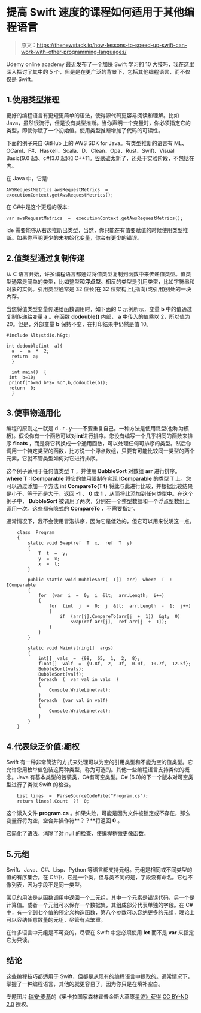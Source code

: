 # 提高 Swift 速度的课程如何适用于其他编程语言

> 原文：<https://thenewstack.io/how-lessons-to-speed-up-swift-can-work-with-other-programming-languages/>

Udemy online academy 最近发布了一个加快 Swift 学习的 10 大技巧，我在这里深入探讨了其中的 5 个，但是是在更广泛的背景下，包括其他编程语言，而不仅仅是 Swift。

## 1.使用类型推理

更好的编程语言有更短更简单的语法，使得源代码更容易阅读和理解。比如 Java，虽然很流行，但是没有类型推断。当你声明一个变量时，你必须指定它的类型，即使你赋了一个初始值。使用类型推断增加了代码的可读性。

下面的例子来自 GitHub 上的 AWS SDK for Java。有类型推断的语言有 ML、OCaml、F#、Haskell、Scala、D、Clean、Opa、Rust、Swift、Visual Basic(9.0 起)、c#(3.0 起)和 C++11。[谷歌碳](https://thenewstack.io/google-launches-carbon-an-experimental-replacement-for-c/)太新了，还处于实验阶段，不包括在内。

在 Java 中，它是:

```
AWSRequestMetrics awsRequestMetrics  =  executionContext.getAwsRequestMetrics();

```

在 C#中是这个更短的版本:

```
var awsRequestMetrics  =  executionContext.getAwsRequestMetrics();

```

ide 需要能够从右边推断出类型，当然，你只能在有值要赋值的时候使用类型推断。如果你声明更少的未初始化变量，你会有更少的错误。

## 2.值类型通过复制传递

从 C 语言开始，许多编程语言都通过将值类型复制到函数中来传递值类型。值类型通常是简单的类型，比如整型**和浮点型**。相反的类型是引用类型，比如字符串和对象的实例。引用类型通常是 32 位长(在 32 位架构上),指向(或引用)别处的一块内存。

当您将值类型变量传递给函数调用时，如下面的 C 示例所示，变量 **b** 中的值通过复制传递给变量 **a** 。在函数 **dodouble()** 内部， **a** 中传入的值乘以 2，所以值为 20。但是，外部变量 **b** 保持不变，在打印结果中仍然是值 10。

```
#include &lt;stdio.h&gt;

int dodouble(int  a){
  a  =  a  *  2;
  return  a;
  }

  int main()  {
 int  b=10;
 printf("b=%d b*2= %d",b,dodouble(b));
 return  0;
  }

```

## 3.使事物通用化

编程的原则之一就是 d . r . y——不要重复自己。一种方法是使用泛型(也称为模板)。假设你有一个函数可以对**int**进行排序。您没有编写一个几乎相同的函数来排序 **floats** ，而是将它转换成一个通用函数，可以处理任何可排序的类型。然后你调用一个特定类型的函数，比方说一个浮点数组，只要有可能比较同一类型的两个元素，它就不管类型如何对它进行排序。

这个例子适用于任何值类型 **T** ，并使用 **BubbleSort** 对数组 **arr** 进行排序。 **where T : IComparable** 将它的使用限制在实现 **IComparable** 的类型 **T** 上。您可以通过添加一个方法 int **CompareTo(T t)** 将此与此进行比较，并根据比较结果是小于、等于还是大于，返回 **-1** 、 **0** 或 **1** ，从而将此添加到任何类型中。在这个例子中， **BubbleSort** 被调用了两次，分别在一个整型数组和一个浮点型数组上调用一次。这些都有隐式的 **CompareTo** ，不需要指定。

通常情况下，我不会使用冒泡排序，因为它是低效的，但它可以用来说明这一点。

```
    class  Program  
    {
        static void Swap(ref  T  x,  ref  T  y)
        {
            T  t  =  y;
            y  =  x;
            x  =  t;
        }

        public static void BubbleSort(  T[]  arr)  where  T  :  IComparable
        {
            for  (var  i  =  0;  i  &lt;  arr.Length;  i++)
            {
                for  (int  j  =  0;  j  &lt;  arr.Length  -  1;  j++) 
                { 
                    if  (arr[j].CompareTo(arr[j  +  1])  &gt;  0)
                        Swap(ref arr[j],  ref arr[j  +  1]);
                }
            }
        }

        static void Main(string[]  args)
        {
            int[]  vals  =  {98,  65,  1,  2,  8};
            float[]  valf  =  {9.8f,  2,  3f,  0.0f,  10.7f,  12.5f};
            BubbleSort(vals);
            BubbleSort(valf);
            foreach  (  var val in vals  )
            {
                Console.WriteLine(val);
            }
            foreach  (var val in valf)
            {
                Console.WriteLine(val);
            }
        }
    }

```

## 4.代表缺乏价值:期权

Swift 有一种非常简洁的方式来处理可以为空的引用类型和不能为空的值类型。它允许您用枚举值包装这两种类型，称为可选的。其他一些编程语言支持类似的概念。Java 有基本类型的包装类，C#有可空类型。C# (6.0)的下一个版本对可空类型进行了类似 Swift 的检查。

```
    List lines  =  ParseSourceCodeFile("Program.cs");
    return lines?.Count  ??  0;

```

这个读入文件 **program.cs** 。如果失败，可能是因为文件被锁定或不存在，那么变量行将为空，空合并操作符**？？**将返回 **0** 。

它简化了语法，消除了对 null 的检查，使编程稍微更像函数。

## 5.元组

Swift、Java、C#、Lisp、Python 等语言都支持元组。元组是相同或不同类型的值的有序集合。在 C#中，它是一个类，但与类不同的是，字段没有命名。它也不像列表，因为字段不是同一类型。

常见的用法是从函数调用中返回一个二元组，其中一个元素是错误代码，另一个是计算值。或者一个元组可以保存一个数据集，其组成部分代表单独的字段。在 C#中，有一个到七个值的预定义构造函数，第八个参数可以容纳更多的元组，理论上可以容纳任意数量的元组，尽管有点笨重。

在许多语言中元组是不可变的，尽管在 Swift 中您必须使用 **let** 而不是 **var** 来指定它为只读。

## 结论

这些编程技巧都适用于 Swift，但都是从现有的编程语言中提取的。通常情况下，掌握了一种编程语言，其他的就更容易了，因为你只是在填补空白。

专题图片:[瑞安·麦基](https://www.flickr.com/photos/ryan_mckee/)的《奥卡拉国家森林霍普金斯大草原[星迹》获得](https://www.flickr.com/photos/ryan_mckee/8566451925/in/photolist-e3ZiGZ-5DT9MZ-2MqBKX-nMH6ZM-nw7yPY-nxqyyb-xidLr-njaC1m-nMmcHM-61cX15-rhwijY-m4tjYp-nvsjDt-rLbaUs-nj9pCN-crwV8y-bvGxVF-qPhKaA-nBWZAv-niuzBc-8Dcrc7-8nrYBy-kCMJXv-a9tSqx-97Mf1q-rxaFn-cwiigy-61G3v7-8zLS4h-FGv3Y-61G39m-9huw5r-rvQoTD-gT6pn-nMN8H3-aum88m-eZMn6a-gopPwm-3QuztU-83ip7N-nHEVtP-rMjajk-8zzUsB-dYwoTT-8jDT2a-5nrizV-nvwnrV-8FXB5w-o5eLSK-dSzePd) [CC BY-ND 2.0](https://creativecommons.org/licenses/by-nd/2.0/) 授权。

<svg xmlns:xlink="http://www.w3.org/1999/xlink" viewBox="0 0 68 31" version="1.1"><title>Group</title> <desc>Created with Sketch.</desc></svg>